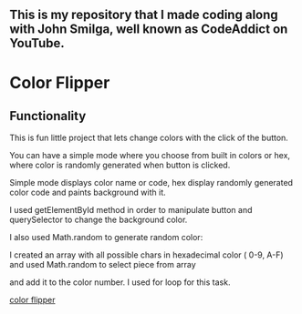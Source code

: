 ## This is my repository that I made coding along with John Smilga, well known as CodeAddict on YouTube.
# Color Flipper
## Functionality
This is fun little project that lets change colors with the click of the button.

You can have a simple mode where you choose from built in colors or hex, where color is randomly generated when button is clicked.

Simple mode displays color name or code, hex display randomly generated color code and paints background with it.

I used getElementById method in order to manipulate button and querySelector to change the background color.

I also used Math.random to generate random color:

I created an array with all possible chars in hexadecimal color ( 0-9, A-F) and used Math.random to select piece from array

and add it to the color number. I used for loop for this task.

[color flipper](/color-flipper/index.html)

